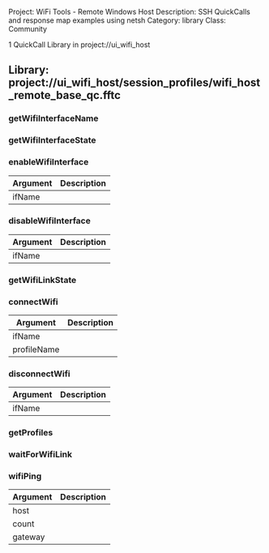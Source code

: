 Project: WiFi Tools - Remote Windows Host
Description: SSH QuickCalls and response map examples using netsh
Category: library
Class: Community

1 QuickCall Library in project://ui_wifi_host
## Library: project://ui_wifi_host/session_profiles/wifi_host_remote_base_qc.fftc
### getWifiInterfaceName
### getWifiInterfaceState
### enableWifiInterface

Argument | Description
------------ | -------------
ifName | 
### disableWifiInterface

Argument | Description
------------ | -------------
ifName | 
### getWifiLinkState
### connectWifi

Argument | Description
------------ | -------------
ifName | 
profileName | 
### disconnectWifi

Argument | Description
------------ | -------------
ifName | 
### getProfiles
### waitForWifiLink
### wifiPing

Argument | Description
------------ | -------------
host | 
count | 
gateway | 
